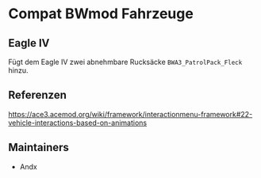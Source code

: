 # Compat BWmod Fahrzeuge

## Eagle IV

Fügt dem Eagle IV zwei abnehmbare Rucksäcke `BWA3_PatrolPack_Fleck` hinzu.

## Referenzen

<https://ace3.acemod.org/wiki/framework/interactionmenu-framework#22-vehicle-interactions-based-on-animations>

## Maintainers

- Andx
